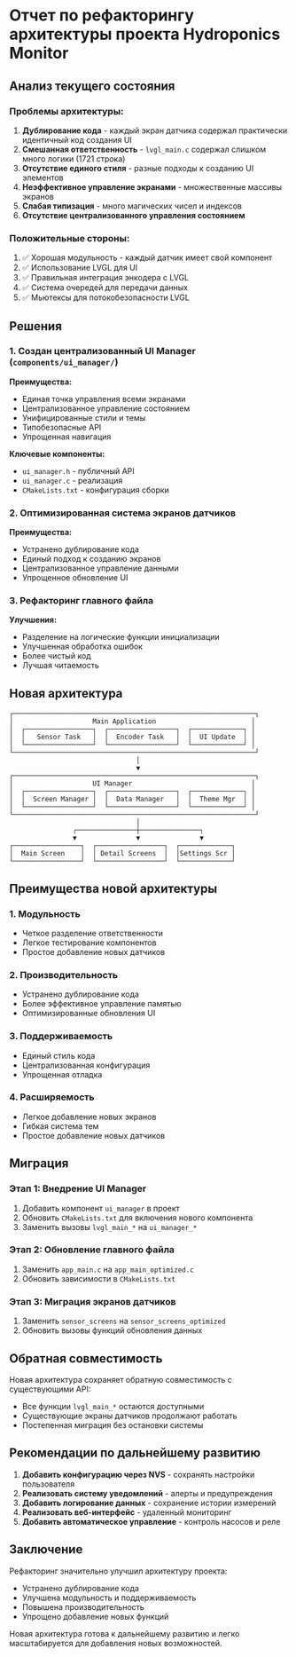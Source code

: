 # Отчет по рефакторингу архитектуры проекта Hydroponics Monitor

## Анализ текущего состояния

### Проблемы архитектуры:

1. **Дублирование кода** - каждый экран датчика содержал практически идентичный код создания UI
2. **Смешанная ответственность** - `lvgl_main.c` содержал слишком много логики (1721 строка)
3. **Отсутствие единого стиля** - разные подходы к созданию UI элементов
4. **Неэффективное управление экранами** - множественные массивы экранов
5. **Слабая типизация** - много магических чисел и индексов
6. **Отсутствие централизованного управления состоянием**

### Положительные стороны:

1. ✅ Хорошая модульность - каждый датчик имеет свой компонент
2. ✅ Использование LVGL для UI
3. ✅ Правильная интеграция энкодера с LVGL
4. ✅ Система очередей для передачи данных
5. ✅ Мьютексы для потокобезопасности LVGL

## Решения

### 1. Создан централизованный UI Manager (`components/ui_manager/`)

**Преимущества:**
- Единая точка управления всеми экранами
- Централизованное управление состоянием
- Унифицированные стили и темы
- Типобезопасные API
- Упрощенная навигация

**Ключевые компоненты:**
- `ui_manager.h` - публичный API
- `ui_manager.c` - реализация
- `CMakeLists.txt` - конфигурация сборки

### 2. Оптимизированная система экранов датчиков

**Преимущества:**
- Устранено дублирование кода
- Единый подход к созданию экранов
- Централизованное управление данными
- Упрощенное обновление UI

### 3. Рефакторинг главного файла

**Улучшения:**
- Разделение на логические функции инициализации
- Улучшенная обработка ошибок
- Более чистый код
- Лучшая читаемость

## Новая архитектура

```
┌─────────────────────────────────────────────────────────────┐
│                    Main Application                        │
│  ┌─────────────────┐  ┌─────────────────┐  ┌─────────────┐ │
│  │   Sensor Task   │  │  Encoder Task   │  │  UI Update  │ │
│  └─────────────────┘  └─────────────────┘  └─────────────┘ │
└─────────────────────────────────────────────────────────────┘
                                │
                                ▼
┌─────────────────────────────────────────────────────────────┐
│                    UI Manager                              │
│  ┌─────────────────┐  ┌─────────────────┐  ┌─────────────┐ │
│  │  Screen Manager │  │  Data Manager   │  │  Theme Mgr  │ │
│  └─────────────────┘  └─────────────────┘  └─────────────┘ │
└─────────────────────────────────────────────────────────────┘
                                │
                ┌───────────────┼───────────────┐
                ▼               ▼               ▼
┌─────────────────┐  ┌─────────────────┐  ┌─────────────┐
│  Main Screen    │  │ Detail Screens  │  │Settings Scr │
└─────────────────┘  └─────────────────┘  └─────────────┘
```

## Преимущества новой архитектуры

### 1. Модульность
- Четкое разделение ответственности
- Легкое тестирование компонентов
- Простое добавление новых датчиков

### 2. Производительность
- Устранено дублирование кода
- Более эффективное управление памятью
- Оптимизированные обновления UI

### 3. Поддерживаемость
- Единый стиль кода
- Централизованная конфигурация
- Упрощенная отладка

### 4. Расширяемость
- Легкое добавление новых экранов
- Гибкая система тем
- Простое добавление новых датчиков

## Миграция

### Этап 1: Внедрение UI Manager
1. Добавить компонент `ui_manager` в проект
2. Обновить `CMakeLists.txt` для включения нового компонента
3. Заменить вызовы `lvgl_main_*` на `ui_manager_*`

### Этап 2: Обновление главного файла
1. Заменить `app_main.c` на `app_main_optimized.c`
2. Обновить зависимости в `CMakeLists.txt`

### Этап 3: Миграция экранов датчиков
1. Заменить `sensor_screens` на `sensor_screens_optimized`
2. Обновить вызовы функций обновления данных

## Обратная совместимость

Новая архитектура сохраняет обратную совместимость с существующими API:
- Все функции `lvgl_main_*` остаются доступными
- Существующие экраны датчиков продолжают работать
- Постепенная миграция без остановки системы

## Рекомендации по дальнейшему развитию

1. **Добавить конфигурацию через NVS** - сохранять настройки пользователя
2. **Реализовать систему уведомлений** - алерты и предупреждения
3. **Добавить логирование данных** - сохранение истории измерений
4. **Реализовать веб-интерфейс** - удаленный мониторинг
5. **Добавить автоматическое управление** - контроль насосов и реле

## Заключение

Рефакторинг значительно улучшил архитектуру проекта:
- Устранено дублирование кода
- Улучшена модульность и поддерживаемость
- Повышена производительность
- Упрощено добавление новых функций

Новая архитектура готова к дальнейшему развитию и легко масштабируется для добавления новых возможностей.
